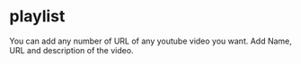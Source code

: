 # playlist
You can add any number of URL of any youtube video you want.
Add Name, URL and description of the video.

